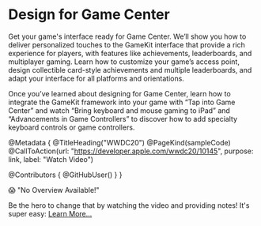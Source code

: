 # Design for Game Center

Get your game's interface ready for Game Center. We’ll show you how to deliver personalized touches to the GameKit interface that provide a rich experience for players, with features like achievements, leaderboards, and multiplayer gaming. Learn how to customize your game’s access point, design collectible card-style achievements and multiple leaderboards, and adapt your interface for all platforms and orientations.

Once you’ve learned about designing for Game Center, learn how to integrate the GameKit framework into your game with “Tap into Game Center” and watch “Bring keyboard and mouse gaming to iPad” and “Advancements in Game Controllers” to discover how to add specialty keyboard controls or game controllers.

@Metadata {
   @TitleHeading("WWDC20")
   @PageKind(sampleCode)
   @CallToAction(url: "https://developer.apple.com/wwdc20/10145", purpose: link, label: "Watch Video")

   @Contributors {
      @GitHubUser(<replace this with your GitHub handle>)
   }
}

😱 "No Overview Available!"

Be the hero to change that by watching the video and providing notes! It's super easy:
 [Learn More…](https://wwdcnotes.github.io/WWDCNotes/documentation/wwdcnotes/contributing)

